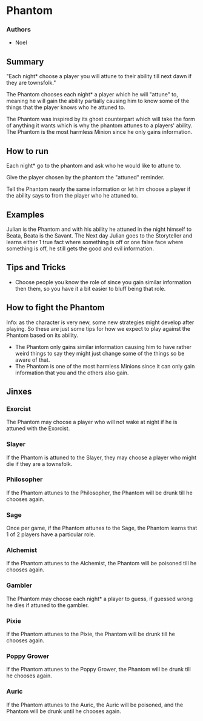 # Phantom

### Authors
- Noel

## Summary

"Each night* choose a player you will attune to their ability till next dawn if they are townsfolk."

The Phantom chooses each night* a player which he will "attune" to, meaning he will gain the ability partially causing him to know some of the things that the player knows who he attuned to.

The Phantom was inspired by its ghost counterpart which will take the form of anything it wants which is why the phantom attunes to a players' ability. The Phantom is the most harmless Minion since he only gains information.

## How to run

Each night* go to the phantom and ask who he would like to attune to.

Give the player chosen by the phantom the "attuned" reminder.

Tell the Phantom nearly the same information or let him choose a player if the ability says to from the player who he attuned to.

## Examples

Julian is the Phantom and with his ability he attuned in the night himself to Beata, Beata is the Savant. The Next day Julian goes to the Storyteller and learns either 1 true fact where something is off or one false face where something is off, he still gets the good and evil information.

## Tips and Tricks

- Choose people you know the role of since you gain similar information then them, so you have it a bit easier to bluff being that role.

## How to fight the Phantom

Info: as the character is very new, some new strategies might develop after playing. So these are just some tips for how we expect to play against the Phantom based on its ability.

- The Phantom only gains similar information causing him to have rather weird things to say they might just change some of the things so be aware of that.
- The Phantom is one of the most harmless Minions since it can only gain information that you and the others also gain.

## Jinxes
### Exorcist
The Phantom may choose a player who will not wake at night if he is attuned with the Exorcist.
### Slayer
If the Phantom is attuned to the Slayer, they may choose a player who might die if they are a townsfolk.
### Philosopher
If the Phantom attunes to the Philosopher, the Phantom will be drunk till he chooses again.
### Sage
Once per game, if the Phantom attunes to the Sage, the Phantom learns that 1 of 2 players have a particular role.
### Alchemist
If the Phantom attunes to the Alchemist, the Phantom will be poisoned till he chooses again.
### Gambler
The Phantom may choose each night* a player to guess, if guessed wrong he dies if attuned to the gambler.
### Pixie
If the Phantom attunes to the Pixie, the Phantom will be drunk till he chooses again.
### Poppy Grower
If the Phantom attunes to the Poppy Grower, the Phantom will be drunk till he chooses again.
### Auric
If the Phantom attunes to the Auric, the Auric will be poisoned, and the Phantom will be drunk until he chooses again.